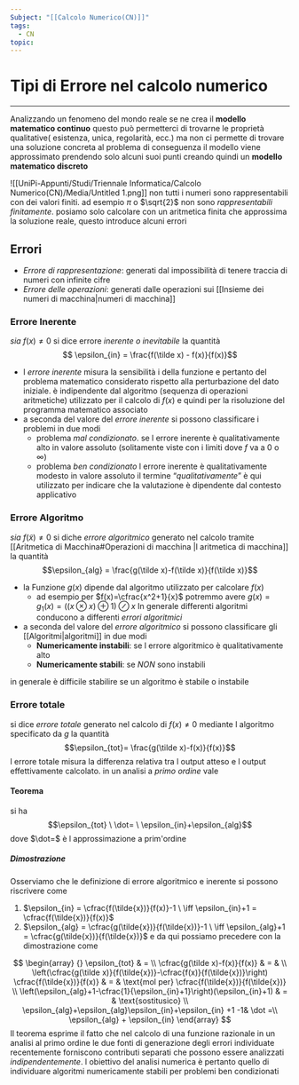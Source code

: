 ```yaml
---
Subject: "[[Calcolo Numerico(CN)]]"
tags:
  - CN
topic:
---
```


# Tipi di Errore nel calcolo numerico
---
Analizzando un fenomeno del mondo reale se ne crea il **modello matematico continuo** questo può permetterci di trovarne le proprietà qualitative( esistenza, unica, regolarità, ecc.) ma non ci permette di trovare una soluzione concreta al problema di conseguenza il modello viene approssimato prendendo solo alcuni suoi punti creando quindi un **modello matematico discreto**

![[UniPi-Appunti/Studi/Triennale Informatica/Calcolo Numerico(CN)/Media/Untitled 1.png]]
non tutti i numeri sono rappresentabili con dei valori finiti. ad esempio $\pi$ o $\sqrt{2}$ non sono _rappresentabili finitamente_.
posiamo solo calcolare con un aritmetica finita che approssima la soluzione reale, questo introduce alcuni errori

## Errori
- _Errore di rappresentazione_: generati dal impossibilità di tenere traccia di numeri con infinite cifre
- _Errore  delle operazioni_: generati dalle operazioni sui [[Insieme dei numeri di macchina|numeri di macchina]]


### Errore Inerente
_sia_ $f(x) \not = 0$ si dice errore _inerente o inevitabile_ la quantità$$ \epsilon_{in} = \frac{f(\tilde x) - f(x)}{f(x)}$$
-  l _errore inerente_ misura la sensibilità i della funzione e pertanto del  problema matematico considerato rispetto alla perturbazione del dato iniziale. è indipendente dal algoritmo (sequenza di operazioni aritmetiche) utilizzato per il calcolo di $f(x)$ e quindi per la risoluzione del programma matematico associato 
- a seconda del valore del _errore inerente_ si possono classificare i problemi in due modi
	-  problema  _mal condizionato_. se l errore inerente è qualitativamente alto in valore assoluto (solitamente viste con i limiti dove $f$ va a $0$ o $\infty$)
	- problema _ben condizionato_   l errore inerente è qualitativamente modesto in valore assoluto
il termine  “_qualitativamente_” è qui utilizzato per indicare che la valutazione è dipendente dal contesto applicativo 

### Errore Algoritmo
_sia_ $f(\tilde x) \not =0$ si diche _errore algoritmico_ generato nel calcolo tramite [[Aritmetica di Macchina#Operazioni di macchina |l aritmetica di macchina]] la quantità$$\epsilon_{alg} =  \frac{g(\tilde x)-f(\tilde x)}{f(\tilde x)}$$
- la Funzione $g(x)$ dipende dal algoritmo utilizzato per calcolare $f(x)$ 
	- ad esempio per $f(x)=\cfrac{x^2+1}{x}$ potremmo avere  $g(x)=g_1(x)=((x \otimes x)\oplus1) \oslash x$ In generale differenti algoritmi conducono a differenti _errori algoritmici_ 
- a seconda del valore del _errore algoritmico_  si possono classificare gli [[Algoritmi|algoritmi]] in  due modi 
	- __Numericamente instabili__: se l errore algoritmico è qualitativamente alto
	- __Numericamente stabili__: se _NON_ sono instabili

in generale è difficile stabilire se un algoritmo è stabile o instabile

### Errore totale
si dice _errore totale_ generato nel calcolo di $f(x) \not = 0$ mediante l algoritmo specificato da $g$ la quantità
$$\epsilon_{tot}= \frac{g(\tilde x)-f(x)}{f(x)}$$
l errore totale misura la differenza relativa tra l output atteso e l output effettivamente calcolato. in un analisi a _primo ordine_ vale
#### Teorema
si ha $$\epsilon_{tot} \ \dot= \ \epsilon_{in}+\epsilon_{alg}$$ dove $\dot=$ è l approssimazione a prim'ordine
##### Dimostrazione
Osserviamo che le definizione di errore algoritmico e inerente si possono riscrivere come 
1. $\epsilon_{in} = \cfrac{f(\tilde{x})}{f(x)}-1 \ \iff \epsilon_{in}+1 = \cfrac{f(\tilde{x})}{f(x)}$
2. $\epsilon_{alg} = \cfrac{g(\tilde{x})}{f(\tilde{x})}-1 \ \iff \epsilon_{alg}+1 = \cfrac{g(\tilde{x})}{f(\tilde{x})}$
e da qui possiamo precedere con la dimostrazione come

$$
\begin{array} {}
\epsilon_{tot} & = \\
\cfrac{g(\tilde x)-f(x)}{f(x)} & = &  \\
 \left(\cfrac{g(\tilde x)}{f(\tilde{x})}-\cfrac{f(x)}{f(\tilde{x})}\right) \cfrac{f(\tilde{x})}{f(x)} & = & \text{mol per} \cfrac{f(\tilde{x})}{f(\tilde{x})}  \\
\left(\epsilon_{alg}+1-\cfrac{1}{\epsilon_{in}+1}\right)(\epsilon_{in}+1)  & = &  \text{sostitusico} \\
\epsilon_{alg}+\epsilon_{alg}\epsilon_{in}+\epsilon_{in} +1 -1& \dot =\\
\epsilon_{alg} + \epsilon_{in}
\end{array}
$$
Il teorema esprime il fatto che nel calcolo di una funzione razionale in un analisi al primo ordine le due fonti di generazione degli errori individuate recentemente forniscono contributi separati che possono essere analizzati _indipendentemente_. l obiettivo del analisi numerica è pertanto quello di individuare algoritmi numericamente stabili per problemi ben condizionati